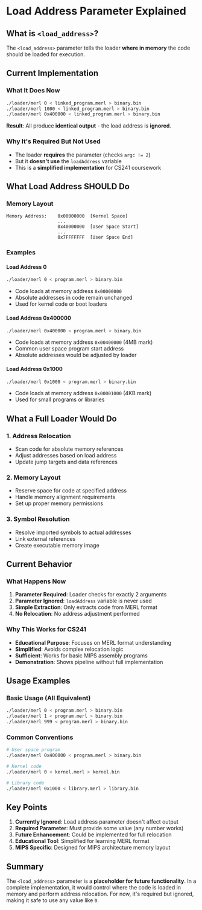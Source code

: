 # Load Address Parameter Explained

## What is `<load_address>`?

The `<load_address>` parameter tells the loader **where in memory** the code should be loaded for execution.

## Current Implementation

### What It Does Now
```bash
./loader/merl 0 < linked_program.merl > binary.bin
./loader/merl 1000 < linked_program.merl > binary.bin  
./loader/merl 0x400000 < linked_program.merl > binary.bin
```

**Result**: All produce **identical output** - the load address is **ignored**.

### Why It's Required But Not Used
- The loader **requires** the parameter (checks `argc != 2`)
- But it **doesn't use** the `loadAddress` variable
- This is a **simplified implementation** for CS241 coursework

## What Load Address SHOULD Do

### Memory Layout
```
Memory Address:    0x00000000  [Kernel Space]
                   ...
                   0x40000000  [User Space Start]
                   ...
                   0x7FFFFFFF  [User Space End]
```

### Examples

#### Load Address 0
```bash
./loader/merl 0 < program.merl > binary.bin
```
- Code loads at memory address `0x00000000`
- Absolute addresses in code remain unchanged
- Used for kernel code or boot loaders

#### Load Address 0x400000
```bash
./loader/merl 0x400000 < program.merl > binary.bin
```
- Code loads at memory address `0x00400000` (4MB mark)
- Common user space program start address
- Absolute addresses would be adjusted by loader

#### Load Address 0x1000
```bash
./loader/merl 0x1000 < program.merl > binary.bin
```
- Code loads at memory address `0x00001000` (4KB mark)
- Used for small programs or libraries

## What a Full Loader Would Do

### 1. Address Relocation
- Scan code for absolute memory references
- Adjust addresses based on load address
- Update jump targets and data references

### 2. Memory Layout
- Reserve space for code at specified address
- Handle memory alignment requirements
- Set up proper memory permissions

### 3. Symbol Resolution
- Resolve imported symbols to actual addresses
- Link external references
- Create executable memory image

## Current Behavior

### What Happens Now
1. **Parameter Required**: Loader checks for exactly 2 arguments
2. **Parameter Ignored**: `loadAddress` variable is never used
3. **Simple Extraction**: Only extracts code from MERL format
4. **No Relocation**: No address adjustment performed

### Why This Works for CS241
- **Educational Purpose**: Focuses on MERL format understanding
- **Simplified**: Avoids complex relocation logic
- **Sufficient**: Works for basic MIPS assembly programs
- **Demonstration**: Shows pipeline without full implementation

## Usage Examples

### Basic Usage (All Equivalent)
```bash
./loader/merl 0 < program.merl > binary.bin
./loader/merl 1 < program.merl > binary.bin
./loader/merl 999 < program.merl > binary.bin
```

### Common Conventions
```bash
# User space program
./loader/merl 0x400000 < program.merl > binary.bin

# Kernel code
./loader/merl 0 < kernel.merl > kernel.bin

# Library code
./loader/merl 0x1000 < library.merl > library.bin
```

## Key Points

1. **Currently Ignored**: Load address parameter doesn't affect output
2. **Required Parameter**: Must provide some value (any number works)
3. **Future Enhancement**: Could be implemented for full relocation
4. **Educational Tool**: Simplified for learning MERL format
5. **MIPS Specific**: Designed for MIPS architecture memory layout

## Summary

The `<load_address>` parameter is a **placeholder for future functionality**. In a complete implementation, it would control where the code is loaded in memory and perform address relocation. For now, it's required but ignored, making it safe to use any value like `0`.
